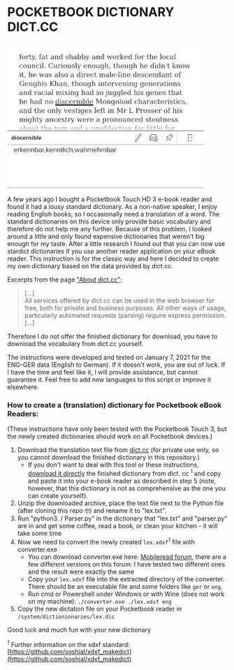 # POCKETBOOK DICTIONARY DICT.CC

![Screenshot pocketbook e-book reader translation ENG-GER](screenshot.jpg)

A few years ago I bought a Pocketbook Touch HD 3 e-book reader and found it had a lousy standard dictionary. As a non-native speaker, I enjoy reading English books, so I occasionally need a translation of a word. The standard dictionaries on this device only provide basic vocabulary and therefore do not help me any further. Because of this problem, I looked around a little and only found expensive dictionaries that weren't big enough for my taste. After a little research I found out that you can now use stardict dictionaries if you use another reader application on your eBook reader. This instruction is for the classic way and here I decided to create my own dictionary based on the data provided by dict.cc.

Excerpts from the page ["About dict.cc"](https://www.dict.cc/?s=about%3A&l=e):
> [...]   
> All services offered by dict.cc can be used in the web browser for free, both for private and business purposes. All other ways of usage, particularly automated requests (parsing) require express permission.    
> [...]   

Therefore I do not offer the finished dictionary for download, you have to download the vocabulary from dict.cc yourself.

The instructions were developed and tested on January 7, 2021 for the ENG-GER data (English to German). If it doesn't work, you are out of luck. If I have the time and feel like it, I will provide assistance, but cannot guarantee it. Feel free to add new languages ​​to this script or improve it elsewhere.

### How to create a (translation) dictionary for Pocketbook eBook Readers:
(These instructions have only been tested with the Pocketbook Touch 3, but the newly created dictionaries should work on all Pocketbook devices.)

1. Download the translation text file from [dict.cc](https://www1.dict.cc/translation_file_request.php) (for private use only, so you cannot download the finished dictionary in this repository.)
    - If you don't want to deal with this tool or these instructions, [download it directly](https://www1.dict.cc/download/pocketbook-dict-cc-en-de.zip) the finished dictionary from dict. cc <sup> 1 </sup> and copy and paste it into your e-book reader as described in step 5 (note, however, that this dictionary is not as comprehensive as the one you can create yourself).
2. Unzip the downloaded archive, place the text file next to the Python file (after cloning this repo 🤓) and rename it to "lex.txt".
3. Run "python3. / Parser.py" in the dictionary that "lex.txt" and "parser.py" are in and get some coffee, read a book, or clean your kitchen - it will take some time
4. Now we need to convert the newly created `lex.xdxf`<sup>1</sup> file with converter.exe
    - You can download converter.exe here: [Mobileread forum](https://www.mobileread.com/forums/showpost.php?p=3923250&postcount=3), there are a few different versions on this forum: I have tested two different ones and the result were exactly the same
    - Copy your `lex.xdxf` file into the extracted directory of the converter. There should be an executable file and some folders like `ger` or `eng`.
    - Run cmd or Powershell under Windows or with Wine (does not work on my machine): `./converter.exe ./lex.xdxf eng`
5. Copy the new dictation file on your Pocketbook reader in `/system/dictionionaries/lex.dic`

Good luck and much fun with your new dictionary

<sup>1</sup> Further information on the xdxf standard: [https://github.com/soshial/xdxf_makedict](https://github.com/soshial/xdxf_makedict)
